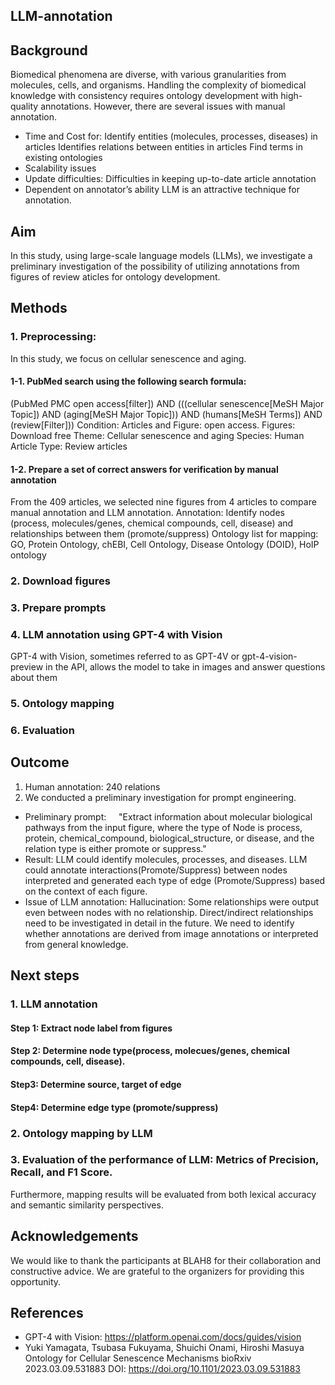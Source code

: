 ## LLM-annotation
## Background
Biomedical phenomena are diverse, with various granularities from molecules, cells, and organisms. Handling the complexity of biomedical knowledge with consistency requires ontology development with high-quality annotations. 
However, there are several issues with manual annotation.
* Time and Cost for:
  Identify entities (molecules, processes, diseases) in articles
  Identifies relations between entities in articles
  Find terms in existing ontologies
* Scalability issues
* Update difficulties:
  Difficulties in keeping up-to-date article annotation
* Dependent on annotator’s ability
LLM is an attractive technique for annotation. 


## Aim
In this study, using large-scale language models (LLMs), we investigate a preliminary investigation of the possibility of utilizing annotations from figures of review aticles for ontology development. 


## Methods
### 1. Preprocessing: 
In this study, we focus on cellular senescence and aging.

 #### 1-1. PubMed search using the following search formula:
(PubMed PMC open access[filter]) AND (((cellular senescence[MeSH Major Topic]) AND (aging[MeSH Major Topic])) AND (humans[MeSH Terms]) AND (review[Filter])) 
Condition:
    Articles and Figure: open access.
    Figures: Download free
    Theme: Cellular senescence and aging
    Species: Human
    Article Type: Review articles

 #### 1-2. Prepare a set of correct answers for verification by manual annotation 
From the 409 articles, we selected nine figures from 4 articles to compare manual annotation and LLM annotation.
Annotation: Identify nodes (process, molecules/genes, chemical compounds, cell, disease) and relationships between them (promote/suppress)
Ontology list for mapping: GO, Protein Ontology, chEBI, Cell Ontology, Disease Ontology (DOID),  HoIP ontology

### 2.  Download figures

### 3. Prepare prompts

### 4. LLM annotation using GPT-4 with Vision
GPT-4 with Vision, sometimes referred to as GPT-4V or gpt-4-vision-preview in the API, allows the model to take in images and answer questions about them


### 5. Ontology mapping

### 6. Evaluation

## Outcome
1.	Human annotation: 240 relations
2.	We conducted a preliminary investigation for prompt engineering.
* Preliminary prompt:
    "Extract information about molecular biological pathways from the input figure, where the type of Node is process, protein, chemical_compound, biological_structure, or disease, and the relation type is either promote or suppress."
* Result:
LLM could identify molecules, processes, and diseases.
LLM could annotate interactions(Promote/Suppress)  between nodes interpreted and generated each type of edge (Promote/Suppress) based on the context of each figure.
* Issue of LLM annotation:
 Hallucination: Some relationships were output even between nodes with no relationship.
 Direct/indirect relationships need to be investigated in detail in the future. We need to identify whether annotations are derived from image annotations or interpreted from general knowledge.

## Next steps
### 1. LLM annotation
#### Step 1: Extract node label from figures 
#### Step 2: Determine node type(process, molecues/genes, chemical compounds, cell, disease).
#### Step3: Determine source, target of edge
#### Step4: Determine edge type (promote/suppress)   
### 2. Ontology mapping by LLM
### 3. Evaluation of the performance of LLM: Metrics of Precision, Recall, and F1 Score. 
 Furthermore, mapping results will be  evaluated from both lexical accuracy and semantic similarity perspectives.



## Acknowledgements
We would like to thank the participants at BLAH8 for their collaboration and constructive advice. We are grateful to the organizers for providing this opportunity.

## References
* GPT-4 with Vision: https://platform.openai.com/docs/guides/vision
* Yuki Yamagata, Tsubasa Fukuyama, Shuichi Onami, Hiroshi Masuya
Ontology for Cellular Senescence Mechanisms
bioRxiv 2023.03.09.531883
DOI: https://doi.org/10.1101/2023.03.09.531883
